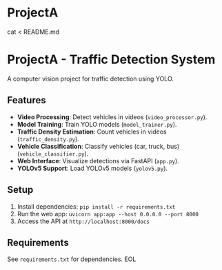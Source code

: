 # ProjectA

cat <<EOL > README.md
# ProjectA - Traffic Detection System

A computer vision project for traffic detection using YOLO.

## Features
- **Video Processing**: Detect vehicles in videos (`video_processor.py`).
- **Model Training**: Train YOLO models (`model_trainer.py`).
- **Traffic Density Estimation**: Count vehicles in videos (`traffic_density.py`).
- **Vehicle Classification**: Classify vehicles (car, truck, bus) (`vehicle_classifier.py`).
- **Web Interface**: Visualize detections via FastAPI (`app.py`).
- **YOLOv5 Support**: Load YOLOv5 models (`yolov5.py`).

## Setup
1. Install dependencies: `pip install -r requirements.txt`
2. Run the web app: `uvicorn app:app --host 0.0.0.0 --port 8000`
3. Access the API at `http://localhost:8000/docs`

## Requirements
See `requirements.txt` for dependencies.
EOL